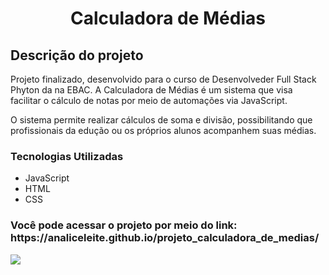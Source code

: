 ﻿<h1 align="center"> Calculadora de Médias </h1>

<h2> Descrição do projeto </h2> 
<p> Projeto finalizado, desenvolvido para o curso de Desenvolveder Full Stack Phyton da na EBAC. A Calculadora de Médias é um sistema que visa facilitar o cálculo de notas por meio de automações via JavaScript.

O sistema permite realizar cálculos de soma e divisão, possibilitando que profissionais da edução ou os próprios alunos acompanhem suas médias.</p2>

<h3> Tecnologias Utilizadas </h3>
<ul>
  <li>JavaScript</li>
  <li>HTML</li>
  <li>CSS</li>
</ul>

<h3> Você pode acessar o projeto por meio do link: https://analiceleite.github.io/projeto_calculadora_de_medias/ </h3>
<img src= "https://img.shields.io/badge/Status-Completed-green"/>
